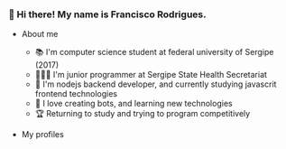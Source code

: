 ### 👾 Hi there! My name is Francisco Rodrigues.

* About me

  - 📚 I'm computer science student at federal university of Sergipe (2017)
  - 👨🏽‍💻 I'm junior programmer at Sergipe State Health Secretariat
  - 💚 I'm nodejs backend developer, and currently studying javascrit frontend technologies
  - 🤖 I love creating bots, and learning new technologies
  - 🏆 Returning to study and trying to program competitively

* My profiles
